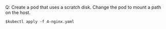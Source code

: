 Q: Create a pod that uses a scratch disk.
Change the pod to mount a path on the host.

```shell
$kubectl apply -f 4-nginx.yaml
```

